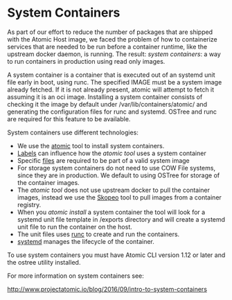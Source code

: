# System Containers

As part of our effort to reduce the number of packages that are shipped with
the Atomic Host image, we faced the problem of how to containerize services
that are needed to be run before a container runtime, like the upstream docker
daemon, is running. The result: *system containers*: a way to run containers
in production using read only images.

A system container is a container that is executed out of an systemd unit file
early in boot, using runc. The specified IMAGE must be a system image
already fetched. If it is not already present, atomic will attempt to fetch it
assuming it is an oci image. Installing a system container consists of
checking it the image by default under /var/lib/containers/atomic/ and
generating the configuration files for runc and systemd. OSTree and runc are
required for this feature to be available.

System containers use different technologies:

 * We use the [atomic](https://github.com/projectatomic/atomic) tool to install
 system containers.
 * [Labels](LABELS.md) can influence how the *atomic tool* uses a system container
 * Specific [files](FILES.md) are required to be part of a valid system image
 * For storage system containers do not need to use COW File systems, since
 they are in production. We default to using OSTree for storage of the
 container images.
 * The *atomic tool* does not use upstream docker to pull the container images,
 instead we use the [Skopeo](https://github.com/projectatomic/skopeo) tool to pull images from a container registry.
 * When you *atomic install* a system container the tool will look for a systemd unit file template in /exports directory and will create a systemd unit file to run the container on the host.
 * The unit files uses [runc](https://github.com/opencontainers/runc) to create and run the containers.
 * [systemd](https://github.com/systemd/systemd) manages the lifecycle of the container.

To use system containers you must have Atomic CLI version 1.12 or later and the
ostree utility installed.

For more information on system containers see:

http://www.projectatomic.io/blog/2016/09/intro-to-system-containers
